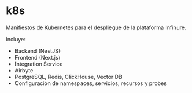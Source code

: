 # k8s

Manifiestos de Kubernetes para el despliegue de la plataforma Infinure.

Incluye:
- Backend (NestJS)
- Frontend (Next.js)
- Integration Service
- Airbyte
- PostgreSQL, Redis, ClickHouse, Vector DB
- Configuración de namespaces, servicios, recursos y probes 